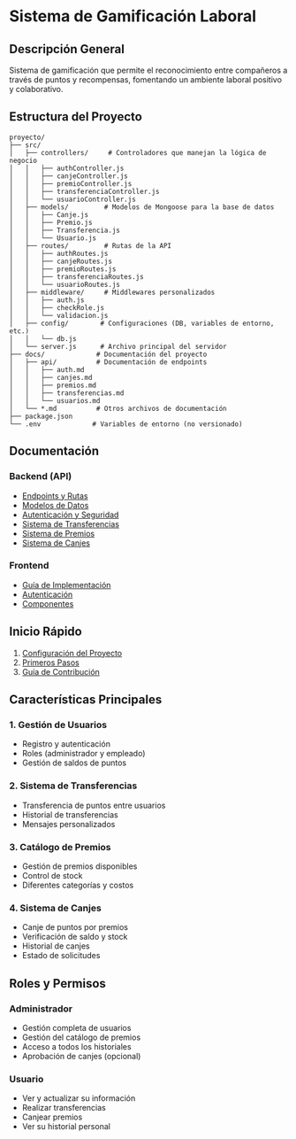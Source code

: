 # Sistema de Gamificación Laboral

## Descripción General

Sistema de gamificación que permite el reconocimiento entre compañeros a través de puntos y recompensas, fomentando un ambiente laboral positivo y colaborativo.

## Estructura del Proyecto

```
proyecto/
├── src/
│   ├── controllers/     # Controladores que manejan la lógica de negocio
│   │   ├── authController.js
│   │   ├── canjeController.js
│   │   ├── premioController.js
│   │   ├── transferenciaController.js
│   │   └── usuarioController.js
│   ├── models/         # Modelos de Mongoose para la base de datos
│   │   ├── Canje.js
│   │   ├── Premio.js
│   │   ├── Transferencia.js
│   │   └── Usuario.js
│   ├── routes/         # Rutas de la API
│   │   ├── authRoutes.js
│   │   ├── canjeRoutes.js
│   │   ├── premioRoutes.js
│   │   ├── transferenciaRoutes.js
│   │   └── usuarioRoutes.js
│   ├── middleware/     # Middlewares personalizados
│   │   ├── auth.js
│   │   ├── checkRole.js
│   │   └── validacion.js
│   ├── config/        # Configuraciones (DB, variables de entorno, etc.)
│   │   └── db.js
│   └── server.js      # Archivo principal del servidor
├── docs/             # Documentación del proyecto
│   ├── api/          # Documentación de endpoints
│   │   ├── auth.md
│   │   ├── canjes.md
│   │   ├── premios.md
│   │   ├── transferencias.md
│   │   └── usuarios.md
│   └── *.md          # Otros archivos de documentación
├── package.json
└── .env             # Variables de entorno (no versionado)
```

## Documentación

### Backend (API)
- [Endpoints y Rutas](./api/endpoints.md)
- [Modelos de Datos](./api/models.md)
- [Autenticación y Seguridad](./api/auth.md)
- [Sistema de Transferencias](./api/transferencias.md)
- [Sistema de Premios](./api/premios.md)
- [Sistema de Canjes](./api/canjes.md)

### Frontend
- [Guía de Implementación](./front/README.md)
- [Autenticación](./front/auth.md)
- [Componentes](./front/components.md)

## Inicio Rápido

1. [Configuración del Proyecto](./setup.md)
2. [Primeros Pasos](./getting-started.md)
3. [Guía de Contribución](./contributing.md)

## Características Principales

### 1. Gestión de Usuarios
- Registro y autenticación
- Roles (administrador y empleado)
- Gestión de saldos de puntos

### 2. Sistema de Transferencias
- Transferencia de puntos entre usuarios
- Historial de transferencias
- Mensajes personalizados

### 3. Catálogo de Premios
- Gestión de premios disponibles
- Control de stock
- Diferentes categorías y costos

### 4. Sistema de Canjes
- Canje de puntos por premios
- Verificación de saldo y stock
- Historial de canjes
- Estado de solicitudes

## Roles y Permisos

### Administrador
- Gestión completa de usuarios
- Gestión del catálogo de premios
- Acceso a todos los historiales
- Aprobación de canjes (opcional)

### Usuario
- Ver y actualizar su información
- Realizar transferencias
- Canjear premios
- Ver su historial personal